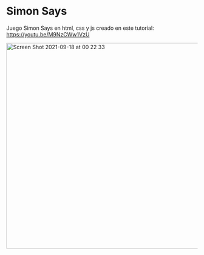 # Simon Says
Juego Simon Says en html, css y js creado en este tutorial: https://youtu.be/M9NzCWw1VzU

<img width="542" alt="Screen Shot 2021-09-18 at 00 22 33" src="https://user-images.githubusercontent.com/26985597/133870927-120e2bec-47ee-44a9-9a4e-6721d577be98.png">

